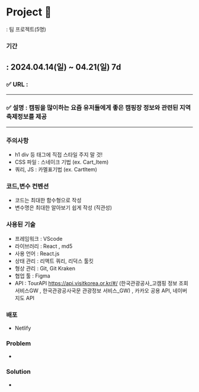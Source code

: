 


# Project 
: 팀 프로젝트(5명)

### 기간
: 2024.04.14(일) ~ 04.21(일) 7d
---

### ✅ URL : 

---

### ✅ 설명 : 캠핑을 많이하는 요즘 유저들에게 좋은 캠핑장 정보와 관련된 지역 축제정보를 제공

---

### 주의사항

- h1 div 등 태그에 직접 스타일 주지 말 것!
- CSS 파일 : 스네이크 기법 (ex. Cart_Item)
- 쿼리, JS : 카멜표기법 (ex. CartItem)


### 코드,변수 컨벤션

- 코드는 최대한 함수형으로 작성
- 변수명은 최대한 알아보기 쉽게 작성 (직관성)


### 사용된 기술
- 프레임워크 : VScode
- 라이브러리 : React , md5
- 사용 언어 : React.js
- 상태 관리 : 리액트 쿼리, 리덕스 툴킷
- 형상 관리 : Git, Git Kraken
- 협업 툴 : Figma
- API : TourAPI https://api.visitkorea.or.kr/#/ (한국관광공사_고캠핑 정보 조회서비스GW , 한국관광공사국문 관광정보 서비스_GW) , 카카오 공용 API, 네이버 지도 API

### 배포
- Netlify

### Problem
- 

### Solution
- 
